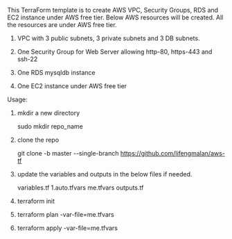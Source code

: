 This TerraForm template is to create AWS VPC, Security Groups, RDS and EC2 instance under AWS free tier. 
Below AWS resources will be created. All the resources are under AWS free tier.

1. VPC with 3 public subnets, 3 private subnets and 3 DB subnets.

2. One Security Group for Web Server allowing http-80, https-443 and ssh-22

3. One RDS mysqldb instance

4. One EC2 instance under AWS free tier

Usage:

1. mkdir a new directory

   sudo mkdir repo_name

2. clone the repo

   git clone -b master --single-branch https://github.com/lifengmalan/aws-tf

3. update the variables and outputs in the below files if needed.

    variables.tf
    1.auto.tfvars
    me.tfvars
    outputs.tf

4. terraform init

5. terraform plan -var-file=me.tfvars

6. terraform apply -var-file=me.tfvars
